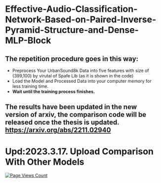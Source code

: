 # Effective-Audio-Classification-Network-Based-on-Paired-Inverse-Pyramid-Structure-and-Dense-MLP-Block
## The repetition procedure goes in this way:
* Preprocess Your UrbanSound8k Data into five features with size of (399,100) by virutal of Spafe Lib (as it is shown in the code)
* Load the Model and Processed Data into your computer memory for less training time.
* **Wait until the training process finishes.**
## The results have been updated in the new version of arxiv, the comparison code will be released once the thesis is updated. <https://arxiv.org/abs/2211.02940>


# Upd:2023.3.17. Upload Comparison With Other Models

[![Page Views Count](https://badges.toozhao.com/badges/01J9TFDJ9GRHECFH36WEEG8JY3/green.svg)](https://badges.toozhao.com/stats/01J9TFDJ9GRHECFH36WEEG8JY3 "Get your own page views count badge on badges.toozhao.com")
